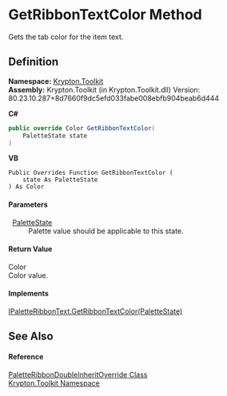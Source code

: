 # GetRibbonTextColor Method


Gets the tab color for the item text.



## Definition
**Namespace:** <a href="79d2eac2-21f4-54ff-7552-b20c33c30600.md">Krypton.Toolkit</a>  
**Assembly:** Krypton.Toolkit (in Krypton.Toolkit.dll) Version: 80.23.10.287+8d7660f9dc5efd033fabe008ebfb904beab6d444

**C#**
``` C#
public override Color GetRibbonTextColor(
	PaletteState state
)
```
**VB**
``` VB
Public Overrides Function GetRibbonTextColor ( 
	state As PaletteState
) As Color
```



#### Parameters
<dl><dt>  <a href="93e626cd-00cf-240e-06c6-ab4d47e982ba.md">PaletteState</a></dt><dd>Palette value should be applicable to this state.</dd></dl>

#### Return Value
Color  
Color value.

#### Implements
<a href="cb52d9cb-ee40-faf6-f26c-fc24a709d702.md">IPaletteRibbonText.GetRibbonTextColor(PaletteState)</a>  


## See Also


#### Reference
<a href="bbb91a02-1f2d-ff1c-ad36-6e5baf473540.md">PaletteRibbonDoubleInheritOverride Class</a>  
<a href="79d2eac2-21f4-54ff-7552-b20c33c30600.md">Krypton.Toolkit Namespace</a>  
